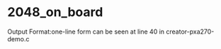 2048_on_board
=============

Output Format:one-line form can be seen at line 40 in creator-pxa270-demo.c
